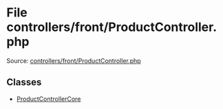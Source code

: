 File controllers/front/ProductController.php
=========

Source: [controllers/front/ProductController.php](https://github.com/PrestaShop/PrestaShop/blob/1.5.0.3/controllers/front/ProductController.php)


Classes
-------

* [ProductControllerCore](class.ProductControllerCore.md)

